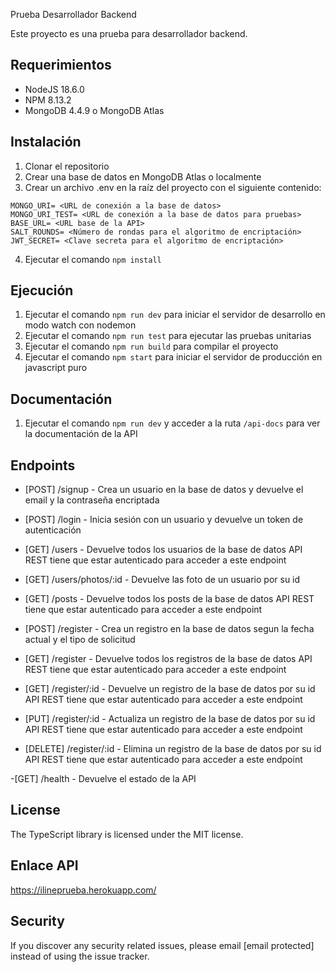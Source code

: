 Prueba Desarrollador Backend

Este proyecto es una prueba para desarrollador backend.

## Requerimientos

- NodeJS 18.6.0
- NPM 8.13.2
- MongoDB 4.4.9 o MongoDB Atlas

## Instalación

1. Clonar el repositorio
2. Crear una base de datos en MongoDB Atlas o localmente
3. Crear un archivo .env en la raíz del proyecto con el siguiente contenido:

```
MONGO_URI= <URL de conexión a la base de datos>
MONGO_URI_TEST= <URL de conexión a la base de datos para pruebas>
BASE_URL= <URL base de la API>
SALT_ROUNDS= <Número de rondas para el algoritmo de encriptación>
JWT_SECRET= <Clave secreta para el algoritmo de encriptación>

```

4. Ejecutar el comando `npm install`


## Ejecución

1. Ejecutar el comando `npm run dev` para iniciar el servidor de desarrollo en modo watch con nodemon 
2. Ejecutar el comando `npm run test` para ejecutar las pruebas unitarias
3. Ejecutar el comando `npm run build` para compilar el proyecto
4. Ejecutar el comando `npm start` para iniciar el servidor de producción en javascript puro


## Documentación

1. Ejecutar el comando `npm run dev` y acceder a la ruta `/api-docs` para ver la documentación de la API


## Endpoints

- [POST] /signup - Crea un usuario en la base de datos y devuelve el email y la contraseña encriptada

- [POST] /login - Inicia sesión con un usuario y devuelve un token de autenticación

- [GET] /users - Devuelve todos los usuarios de la base de datos API REST tiene que estar autenticado para acceder a este endpoint
- [GET] /users/photos/:id - Devuelve las foto  de un usuario por su id

- [GET] /posts - Devuelve todos los posts de la base de datos API REST tiene que estar autenticado para acceder a este endpoint

- [POST] /register - Crea un registro en la base de datos segun la fecha actual y el tipo de solicitud
- [GET] /register - Devuelve todos los registros de la base de datos API REST tiene que estar autenticado para acceder a este endpoint
- [GET] /register/:id - Devuelve un registro de la base de datos por su id API REST tiene que estar autenticado para acceder a este endpoint
- [PUT] /register/:id - Actualiza un registro de la base de datos por su id API REST tiene que estar autenticado para acceder a este endpoint
- [DELETE] /register/:id - Elimina un registro de la base de datos por su id API REST tiene que estar autenticado para acceder a este endpoint

-[GET] /health - Devuelve el estado de la API



## License

The TypeScript library is licensed under the MIT license.

## Enlace API

https://ilineprueba.herokuapp.com/


## Security

If you discover any security related issues, please email [email protected] instead of using the issue tracker.


